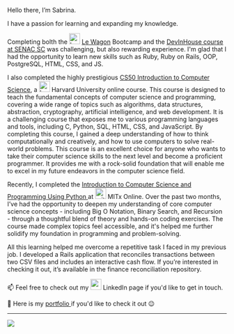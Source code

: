 <body>
    <section class='about_me'>
        <p>Hello there, I’m Sabrina.</p>
        <p> I have a passion for learning and expanding my knowledge.</p>
        <p> Completing bolth the <img src="https://emoji.slack-edge.com/T02NE0241/wagon-logo/8174979b99be030e.png" height='25rem' alt="Le Wagon Logo"> <a href='https://lewagon.com'> Le Wagon</a> Bootcamp and the <a href='https://devinhouse.tech/'>DevInHouse course at SENAC SC</a> was challenging, but also rewarding experience. I'm glad that I had the opportunity to learn new skills such as Ruby, Ruby on Rails, OOP, PostgreSQL, HTML, CSS, and JS. </p>
        <p> I also completed the highly prestigious <a href="https://cs50.harvard.edu/x/2024/"> CS50 Introduction to Computer Science</a>, a <img src="https://github.com/sabrinamaral/sabrinamaral/assets/75286666/7068e45d-ae92-4078-8fad-4adb1079f98d" height='25rem' alt="harvard_logo"> Harvard University online course. This course is designed to teach the fundamental concepts of computer science and programming, covering a wide range of topics such as algorithms, data structures, abstraction, cryptography, artificial intelligence, and web development. It is a challenging course that exposes me to various programming languages and tools, including C, Python, SQL, HTML, CSS, and JavaScript. By completing this course, I gained a deep understanding of how to think computationally and creatively, and how to use computers to solve real-world problems. This course is an excellent choice for anyone who wants to take their computer science skills to the next level and become a proficient programmer. It provides me with a rock-solid foundation that will enable me to excel in my future endeavors in the computer science field.
        <p> Recently, I completed the <a href="https://www.edx.org/learn/computer-science/massachusetts-institute-of-technology-introduction-to-computer-science-and-programming-using-python"> Introduction to Computer Science and Programming Using Python <a/> at <img height='25rem' alt="mit_logo" src="https://github.com/user-attachments/assets/cc385f2f-9a42-4047-99e9-dc83747caf11" /> MITx Online. Over the past two months, I’ve had the opportunity to deepen my understanding of core computer science concepts - including Big O Notation, Binary Search, and Recursion - through a thoughtful blend of theory and hands-on coding exercises. The course made complex topics feel accessible, and it's helped me further solidify my foundation in programming and problem-solving.</p>
        <p> All this learning helped me overcome a repetitive task I faced in my previous job. I developed a Rails application that reconciles transactions between two CSV files and includes an interactive cash flow. If you’re interested in checking it out, it’s available in the finance reconciliation repository.</p>
        <p>📫 Feel free to check out my <a href='https://www.linkedin.com/in/sabrinamaral/'><img src="https://cdn.jsdelivr.net/gh/devicons/devicon/icons/linkedin/linkedin-original.svg" height='25rem'/></a> LinkedIn page if you'd like to get in touch.</p>
            <p>📨 Here is my <a href='https://sabrinamaral.github.io/portfolio/'> portfolio </a> if you'd like to check it out 😉</p>
    </section>
    <hr/>
    <div>
      <img src="https://github-readme-stats.vercel.app/api/top-langs/?username=sabrinamaral&langs_count=5&theme=radical" />
    </div>
</body>
<!---
 sabrinamaral/sabrinamaral is a ✨ special ✨ repository because its `README.md` (this file) appears on your GitHub profile.
You can click the Preview link to take a look at your changes.
--->

